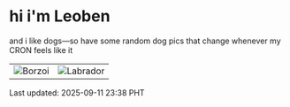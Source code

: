 # hi i'm Leoben

and i like dogs—so have some random dog pics that change whenever my CRON feels like it

|  |  |
|--------|----------|
| ![Borzoi](https://random-dog-vercel.vercel.app/api/random-borzoi?v=1757605135) | ![Labrador](https://random-dog-vercel.vercel.app/api/random-labrador?v=1757605135) |

Last updated: 2025-09-11 23:38 PHT
